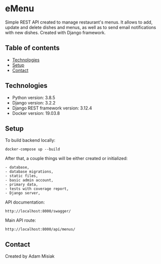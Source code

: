 # eMenu

Simple REST API created to manage restaurant's menus. It allows to add, update and delete dishes and menus, as well as to send email notifications with new dishes. Created with Django framework.


## Table of contents
* [Technologies](#technologies)
* [Setup](#setup)
* [Contact](#contact)

## Technologies
* Python version: 3.8.5
* Django version: 3.2.2
* Django REST framework version: 3.12.4
* Docker version: 19.03.8

## Setup
To build backend locally:
```
docker-compose up --build
```

After that, a couple things will be either created or initialized:
```
- database,
- database migrations,
- static files,
- basic admin account,
- primary data,
- tests with coverage report,
- Django server,
```

API documentation:
```
http://localhost:8000/swagger/
```

Main API route:
```
http://localhost:8000/api/menus/
```

## Contact
Created by Adam Misiak
